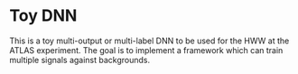 # Toy DNN
This is a toy multi-output or multi-label DNN to be used for the HWW at the ATLAS experiment. The goal is to implement a framework which can train multiple signals against backgrounds.